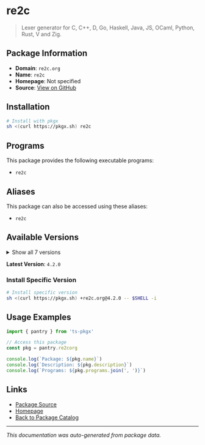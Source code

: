 # re2c

> Lexer generator for C, C++, D, Go, Haskell, Java, JS, OCaml, Python, Rust, V and Zig.

## Package Information

- **Domain**: `re2c.org`
- **Name**: `re2c`
- **Homepage**: Not specified
- **Source**: [View on GitHub](https://github.com/pkgxdev/pantry/tree/main/projects/re2c.org/package.yml)

## Installation

```bash
# Install with pkgx
sh <(curl https://pkgx.sh) re2c
```

## Programs

This package provides the following executable programs:

- `re2c`

## Aliases

This package can also be accessed using these aliases:

- `re2c`

## Available Versions

<details>
<summary>Show all 7 versions</summary>

- `4.2.0`, `4.1.0`, `4.0.2`, `4.0.1`, `4.0.0`
- `3.1.0`, `3.0.0`

</details>

**Latest Version**: `4.2.0`

### Install Specific Version

```bash
# Install specific version
sh <(curl https://pkgx.sh) +re2c.org@4.2.0 -- $SHELL -i
```

## Usage Examples

```typescript
import { pantry } from 'ts-pkgx'

// Access this package
const pkg = pantry.re2corg

console.log(`Package: ${pkg.name}`)
console.log(`Description: ${pkg.description}`)
console.log(`Programs: ${pkg.programs.join(', ')}`)
```

## Links

- [Package Source](https://github.com/pkgxdev/pantry/tree/main/projects/re2c.org/package.yml)
- [Homepage](#)
- [Back to Package Catalog](../package-catalog.md)

---

*This documentation was auto-generated from package data.*
